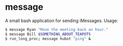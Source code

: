 message
=======

A small bash application for sending iMessages.
Usage:

```bash
$ message Ryan "Move the meeting back an hour."
$ message Bill $SOMETHING_ABOUT_TEAPOTS
$ run_long_proc; message hubot "ping" &
```
